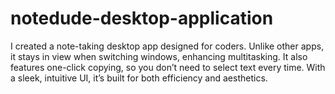 # notedude-desktop-application
I created a note-taking desktop app designed for coders. Unlike other apps, it stays in view when switching windows, enhancing multitasking. It also features one-click copying, so you don’t need to select text every time. With a sleek, intuitive UI, it’s built for both efficiency and aesthetics.
